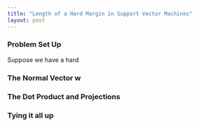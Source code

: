 ```yaml
---
title: "Length of a Hard Margin in Support Vector Machines"
layout: post
---
```

### Problem Set Up
Suppose we have a hard 

### The Normal Vector w

### The Dot Product and Projections

### Tying it all up
